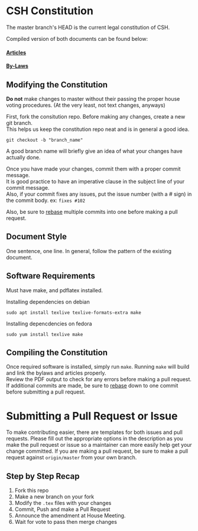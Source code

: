 # CSH Constitution
The master branch's HEAD is the current legal constitution of CSH.

Compiled version of both documents can be found below:
#### [Articles](https://constitution.csh.rit.edu/articles.pdf)
#### [By-Laws](https://constitution.csh.rit.edu/bylaws.pdf)

## Modifying the Constitution
**Do not** make changes to master without their passing the proper house voting
procedures. (At the very least, not text changes, anyways)

First, fork the consitution repo.  Before making any changes, create a new git branch.  
This helps us keep the constitution repo neat and is in general a good idea.

`git checkout -b "branch_name"`

A good branch name will briefly give an idea of what your changes have actually done.

Once you have made your changes, commit them with a proper commit message.  
It is good practice to have an imperative clause in the subject line of your commit message.  
Also, if your commit fixes any issues, put the issue number (with a # sign) in the commit body. ex: `fixes #102`

Also, be sure to [rebase](https://git-scm.com/docs/git-rebase) multiple commits into one before making a pull request.


## Document Style
One sentence, one line. In general, follow the pattern of the existing document.

## Software Requirements
Must have make, and pdflatex installed.

Installing dependencies on debian

`sudo apt install texlive texlive-formats-extra make`

Installing depencdencies on fedora

`sudo yum install texlive make`


## Compiling the Constitution
Once required software is installed, simply run `make`.
Running `make` will build and link the bylaws and articles properly.  
Review the PDF output to check for any errors before making a pull request.
If additional commits are made, be sure to [rebase](https://git-scm.com/docs/git-rebase) down to one commit before submitting a pull request.


# Submitting a Pull Request or Issue
To make contributing easier, there are templates for both issues and pull
requests. Please fill out the appropriate options in the description as you make
the pull request or issue so a maintainer can more easily help get your change
committed.  If you are making a pull request, be sure to make a pull request against 
`origin/master` from your own branch.

## Step by Step Recap

1. Fork this repo
2. Make a new branch on your fork
3. Modify the `.tex` files with your changes
4. Commit, Push and make a Pull Request
5. Announce the amendment at House Meeting.
6. Wait for vote to pass then merge changes

